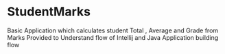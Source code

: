 # StudentMarks
Basic Application which calculates student Total , Average and Grade from Marks Provided to Understand flow of Intellij and Java Application building flow

